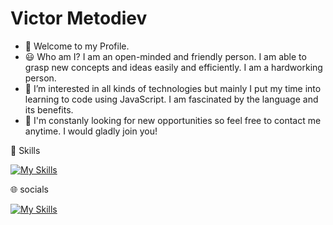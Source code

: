 # Victor Metodiev

- 👋 Welcome to my Profile.
- 😃 Who am I? I am an open-minded and friendly person. I am able to grasp new concepts and ideas easily and efficiently. I am a hardworking person.
- 👀 I’m interested in all kinds of technologies but mainly I put my time into learning to code using JavaScript. I am fascinated by the language and its benefits.
- 💞️ I'm constanly looking for new opportunities so feel free to contact me anytime. I would gladly join you!

🔨 Skills

[![My Skills](https://skillicons.dev/icons?i=js,python,express,git,mongodb,nodejs,typescript,angular,html,css,react,vscode,cpp)](https://skillicons.dev)

🌐 socials

[![My Skills](https://skillicons.dev/icons?i=linkedin)](https://www.linkedin.com/in/victor-metodiev-32b8b523b/)

<!---
ViktorMetodiev13/ViktorMetodiev13 is a ✨ special ✨ repository because its `README.md` (this file) appears on your GitHub profile.
You can click the Preview link to take a look at your changes.
--->
